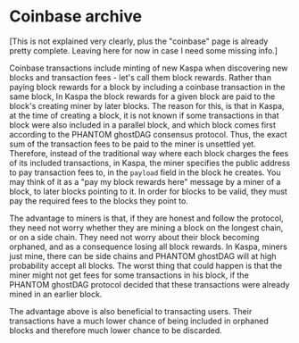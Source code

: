 # Coinbase archive

\[This is not explained very clearly, plus the "coinbase" page is already pretty complete. Leaving here for now in case I need some missing info.\]

Coinbase transactions include minting of new Kaspa when discovering new blocks and transaction fees - let's call them block rewards. Rather than paying block rewards for a block by including a coinbase transaction in the same block, In Kaspa the block rewards for a given block are paid to the block's creating miner by later blocks. The reason for this, is that in Kaspa, at the time of creating a block, it is not known if some transactions in that block were also included in a parallel block, and which block comes first according to the PHANTOM ghostDAG consensus protocol. Thus, the exact sum of the transaction fees to be paid to the miner is unsettled yet. Therefore, instead of the traditional way where each block charges the fees of its included transactions, in Kaspa, the miner specifies the public address to pay transaction fees to, in the `payload` field in the block he creates. You may think of it as a "pay my block rewards here" message by a miner of a block, to later blocks pointing to it. In order for blocks to be valid, they must pay the required fees to the blocks they point to.

The advantage to miners is that, if they are honest and follow the protocol, they need not worry whether they are mining a block on the longest chain, or on a side chain. They need not worry about their block becoming orphaned, and as a consequence losing all block rewards. In Kaspa, miners just mine, there can be side chains and PHANTOM ghostDAG will at high probability accept all blocks. The worst thing that could happen is that the miner might not get fees for some transactions in his block, if the PHANTOM ghostDAG protocol decided that these transactions were already mined in an earlier block.

The advantage above is also beneficial to transacting users. Their transactions have a much lower chance of being included in orphaned blocks and therefore much lower chance to be discarded.

